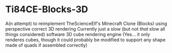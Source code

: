 # Ti84CE-Blocks-3D
A(n attempt) to reimplement TheScienceElf's Minecraft Clone (Blocks) using perspective correct 3D rendering
Currently just a slow (but not _that_ slow all things considered) software 3D cube rendering engine
(Yes... it only renderes cubes, though it could probably be modified to support any shape made of quads if assembled correctly)
